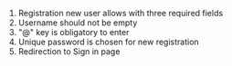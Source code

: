 1. Registration new user allows with three required fields
2. Username should not be empty
3. "@" key is obligatory to enter
4. Unique password is chosen for new registration
5. Redirection to Sign in page
